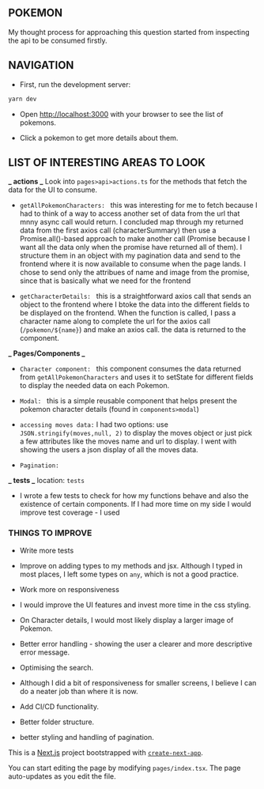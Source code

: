 ## POKEMON

My thought process for approaching this question started from inspecting the api to be consumed firstly.

## NAVIGATION

- First, run the development server: 
```bash
yarn dev
```

- Open [http://localhost:3000](http://localhost:3000) with your browser to see the list of pokemons.

- Click a pokemon to get more details about them.
## LIST OF INTERESTING AREAS TO LOOK

**_ actions _**
Look into `pages>api>actions.ts` for the methods that fetch the data for the UI to consume.



- `getAllPokemonCharacters: ` this was interesting for me to fetch because I had to think of a way to access another set of data from the url that mnny async call would return. I concluded map through my returned data from the first axios call (characterSummary) then use a Promise.all()-based approach to make another call (Promise because I want all the data only when the promise have returned all of them).
I structure them in an object with my pagination data and send to the frontend where it is now available to consume when the page lands.
I chose to send only the attribues of name and image from the promise, since that is basically what we need for the frontend

- `getCharacterDetails: ` this is a straightforward axios call that sends an object to the frontend where I btoke the data into the different fields to be displayed on the frontend.
  When the function is called, I pass a character name along to complete the url for the axios call (`/pokemon/${name}`) and make an axios call. the data is returned to the component.

**_ Pages/Components _**

- `Character component: ` this component consumes the data returned from `getAllPokemonCharacters` and uses it to setState for different fields to display the needed data on each Pokemon.

- `Modal: ` this is a simple reusable component that helps present the pokemon character details (found in `components>modal`)

- `accessing moves data:` I had two options: use `JSON.stringify(moves,null, 2)` to display the moves object or just pick a few attributes like the moves name and url to display. I went with showing the users a json display of all the moves data.

- `Pagination: `

**_ tests _**
location: `tests`

- I wrote a few tests to check for how my functions behave and also the existence of certain components. If I had more time on my side I would improve test coverage - I used

### THINGS TO IMPROVE

- Write more tests

- Improve on adding types to my methods and jsx. Although I typed in most places, I left some types on `any`, which is not a good practice.

- Work more on responsiveness

- I would improve the UI features and invest more time in the css styling.

- On Character details, I would most likely display a larger image of Pokemon.

- Better error handling - showing the user a clearer and more descriptive error message.

- Optimising the search.

- Although I did a bit of responsiveness for smaller screens, I believe I can do a neater job than where it is now.

- Add CI/CD functionality.

- Better folder structure.

- better styling and handling of pagination.

This is a [Next.js](https://nextjs.org/) project bootstrapped with [`create-next-app`](https://github.com/vercel/next.js/tree/canary/packages/create-next-app).

You can start editing the page by modifying `pages/index.tsx`. The page auto-updates as you edit the file.
